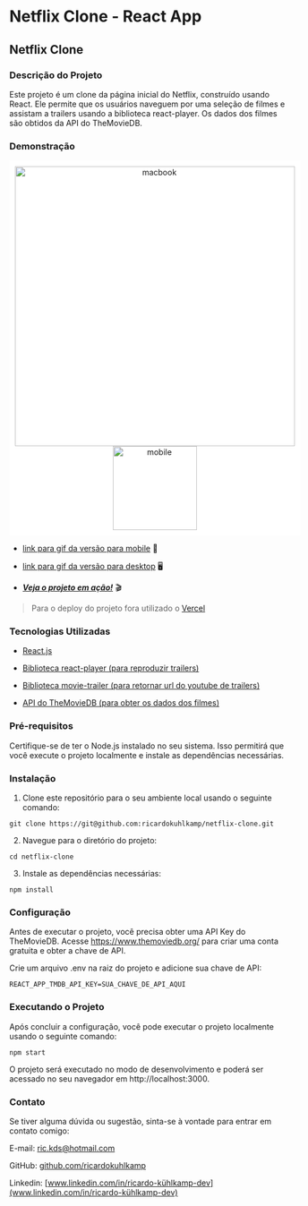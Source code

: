 # Netflix Clone - React App
## __Netflix Clone__

### __Descrição do Projeto__
Este projeto é um clone da página inicial do Netflix, construído usando React. Ele permite que os usuários naveguem por uma seleção de filmes e assistam a trailers usando a biblioteca react-player. Os dados dos filmes são obtidos da API do TheMovieDB.

### __Demonstração__

<center>
<div style="background-color: white; display: inline-block; padding: 10px;">
  <img src="./images/macbook.gif" alt="macbook" style="width: 500px;" />
  <img src="./images/mobile.gif" alt="mobile" style="width: 150px;" />
</div>
</center>

- [link para gif da versão para mobile](https://www.webmobilefirst.com/en/screencasts/RFrUAjfM7L/) 📱

- [link para gif da versão para desktop](https://www.webmobilefirst.com/en/screencasts/AtwOETwLrY/) 🖥

- [___Veja o projeto em ação!___](https://netflix-clone-zeta-livid.vercel.app/) 🎬

> Para o deploy do projeto fora utilizado o [Vercel](https://vercel.com/)


### **Tecnologias Utilizadas**

- [React.js](https://legacy.reactjs.org/docs/getting-started.html)

- [Biblioteca react-player (para reproduzir trailers)](https://www.npmjs.com/package/react-player)

- [Biblioteca movie-trailer (para retornar url do youtube de trailers)](https://www.npmjs.com/package/movie-trailer)

- [API do TheMovieDB (para obter os dados dos filmes)](https://www.themoviedb.org/?language=pt)

### __Pré-requisitos__
Certifique-se de ter o Node.js instalado no seu sistema. Isso permitirá que você execute o projeto localmente e instale as dependências necessárias.

### __Instalação__
1.  Clone este repositório para o seu ambiente local usando o seguinte comando:
```
git clone https://git@github.com:ricardokuhlkamp/netflix-clone.git
```
2.  Navegue para o diretório do projeto:
```
cd netflix-clone
```
3.  Instale as dependências necessárias:
```
npm install
```
### __Configuração__
Antes de executar o projeto, você precisa obter uma API Key do TheMovieDB. Acesse https://www.themoviedb.org/ para criar uma conta gratuita e obter a chave de API.

Crie um arquivo .env na raiz do projeto e adicione sua chave de API:
```
REACT_APP_TMDB_API_KEY=SUA_CHAVE_DE_API_AQUI
```
### __Executando o Projeto__
Após concluir a configuração, você pode executar o projeto localmente usando o seguinte comando:
```
npm start
```
O projeto será executado no modo de desenvolvimento e poderá ser acessado no seu navegador em http://localhost:3000.

### __Contato__
Se tiver alguma dúvida ou sugestão, sinta-se à vontade para entrar em contato comigo:

E-mail: <ric.kds@hotmail.com>

GitHub: [github.com/ricardokuhlkamp](https://github.com/ricardokuhlkamp)

Linkedin: [www.linkedin.com/in/ricardo-kühlkamp-dev](www.linkedin.com/in/ricardo-kühlkamp-dev)
